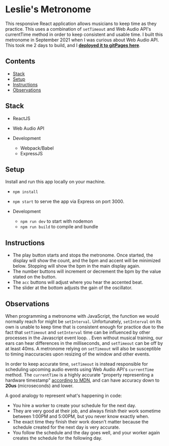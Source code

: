 # Leslie's Metronome

This responsive React application allows musicians to keep time as they practice. This uses a combination of `setTimeout` and Web Audio API's currentTime method in order to keep consistent and usable time. I built this metronome in September 2021 when I was curious about Web Audio API.
This took me 2 days to build, and I **[deployed it to gitPages here](https://dootmaster.github.io/metronome/)**.

## Contents
* [Stack](#Stack)
* [Setup](#Setup)
* [Instructions](#Instructions)
* [Observations](#Observations)

## Stack

- ReactJS
- Web Audio API

- Development
  - Webpack/Babel
  - ExpressJS

## Setup
Install and run this app locally on your machine.

- `npm install`
- `npm start` to serve the app via Express on port 3000.

- Development
  - `npm run dev` to start with nodemon
  - `npm run build` to compile and bundle

## Instructions
- The play button starts and stops the metronome. Once started, the display will show the count, and the bpm and accent will be minimized below. Stopping will show the bpm in the main display again.
- The number buttons will increment or decrement the bpm by the value stated on the button.
- The `acc` buttons will adjust where you hear the accented beat.
- The slider at the bottom adjusts the gain of the oscillator.

## Observations

When programming a metronome with JavaScript, the function we would normally reach for might be `setInterval`. Unfortunately, `setInterval` on its own is unable to keep time that is consistent enough for practice due to the fact that `setTimeout` and `setInterval` time can be influenced by other processes in the Javascript event loop. . Even without musical training, our ears can hear differences in the milliseconds, and `setTimeout` can be off by at least 40ms. A metronome relying on `setTimeout` will also be susceptible to timing inaccuracies upon resizing of the window and other events.

In order to keep accurate time, `setTimeout` is instead responsible for scheduling upcoming audio events using Web Audio API's `currentTime` method. The `currentTime` is a highly accurate "property representing a hardware timestamp" [according to MDN](https://developer.mozilla.org/en-US/docs/Web/API/BaseAudioContext/currentTime), and can have accuracy down to **20us** (microseconds) and lower.

A good analogy to represent what's happening in code:
- You hire a worker to create your schedule for the next day.
- They are very good at their job, and always finish their work sometime between 1:00PM and 5:00PM, but you never know exactly when.
- The exact time they finish their work doesn't matter because the schedule created for the next day is very accurate.
- You follow the schedule and the day goes well, and your worker again creates the schedule for the following day.
